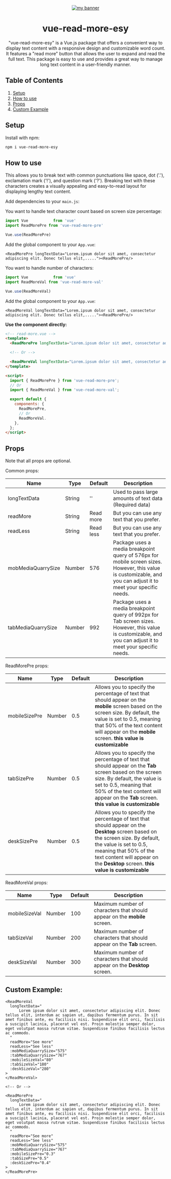<p align="center">
  <a href="https://github.com/kushaneranga/vue-read-more-esy" target="_blank" rel="vue read more"><img src="https://user-images.githubusercontent.com/61194721/217131808-fa12c011-142f-4c0c-88a7-fbc262ec1cbf.png" alt="my banner"></a>
</p>
<div align="center">
  <h1>vue-read-more-esy</h1>
  <p>
    "vue-read-more-esy" is a Vue.js package that offers a convenient way to display text content with a responsive design and customizable word count. It features a "read more" button that allows the user to expand and read the full text. This package is easy to use and provides a great way to manage long text content in a user-friendly manner.
  </p>
</div>

## Table of Contents
1. [Setup](#setup)
3. [How to use](#how-to-use)
4. [Props](#props)
5. [Custom Example](#custom-example)

<h2 id="setup">Setup</h2>

Install with npm:

```bash
npm i vue-read-more-esy
```

<h2 id="how-to-use">How to use</h2>

This allows you to break text with common punctuations like space, dot ('.'), exclamation mark ('!'), and question mark ('?'). Breaking text with these characters creates a visually appealing and easy-to-read layout for displaying lengthy text content.

Add dependencies to your `main.js`:

You want to handle text character count based on screen size percentage:

```javascript
import Vue           from 'vue'
import ReadMorePre from 'vue-read-more-pre'

Vue.use(ReadMorePre)
```

Add the global component to your `App.vue`:

```vue
<ReadMorePre longTextData="Lorem.ipsum dolor sit amet, consectetur adipiscing elit. Donec tellus elit,....."><ReadMorePre/>
```

You want to handle number of characters:

```javascript
import Vue           from 'vue'
import ReadMoreVal from 'vue-read-more-val'

Vue.use(ReadMoreVal)
```

Add the global component to your `App.vue`:

```vue
<ReadMoreVal longTextData="Lorem.ipsum dolor sit amet, consectetur adipiscing elit. Donec tellus elit,....."><ReadMorePre/>
```

<p><b>Use the component directly:</b></p>

```html
<!-- read-more.vue -->
<template>
  <ReadMorePre longTextData="Lorem.ipsum dolor sit amet, consectetur adipiscing elit. Donec tellus elit,....."><ReadMorePre/>

  <!-- Or -->

  <ReadMoreVal longTextData="Lorem.ipsum dolor sit amet, consectetur adipiscing elit. Donec tellus elit,....."><ReadMoreVal/>
</template>

<script>
  import { ReadMorePre } from 'vue-read-more-pre';
  // Or
  import { ReadMoreVal } from 'vue-read-more-val';

  export default {
    components: {
      ReadMorePre,
      // Or
      ReadMoreVal.
    },
  };
</script>
```

<h2 id="props">Props</h2>

Note that all props are optional.

Common props:

| Name              | Type          | Default            | Description                                                  |
| ----------------  | ------------- | ------------------ | ------------------------------------------------------------ |
| longTextData      | String        | ''                 | Used to pass large amounts of text data (Required data)      |
| readMore          | String        | Read more          | But you can use any text that you prefer.                    |
| readLess          | String        | Read less          | But you can use any text that you prefer.                    |
| mobMediaQuarrySize| Number        | 576                | Package uses a media breakpoint query of 576px for mobile screen sizes. However, this value is customizable, and you can adjust it to meet your specific needs.                          |
| tabMediaQuarrySize| Number        | 992                | Package uses a media breakpoint query of 992px for Tab screen sizes. However, this value is customizable, and you can adjust it to meet your specific needs.                          |

ReadMorePre props:

| Name              | Type          | Default            | Description                                                  |
| ----------------  | ------------- | ------------------ | ------------------------------------------------------------ |
| mobileSizePre     | Number        | 0.5                | Allows you to specify the percentage of text that should appear on the <b>mobile</b> screen based on the screen size. By default, the value is set to 0.5, meaning that 50% of the text content will appear on the <b>mobile</b> screen. <b>this value is customizable</b>                                      |
| tabSizePre        | Number        | 0.5                | Allows you to specify the percentage of text that should appear on the <b>Tab</b> screen based on the screen size. By default, the value is set to 0.5, meaning that 50% of the text content will appear on the <b>Tab</b> screen. <b>this value is customizable</b>                                                 |
| deskSizePre       | Number        | 0.5                | Allows you to specify the percentage of text that should appear on the <b>Desktop</b> screen based on the screen size. By default, the value is set to 0.5, meaning that 50% of the text content will appear on the <b>Desktop</b> screen. <b>this value is customizable</b>                                     |

ReadMoreVal props:

| Name              | Type          | Default            | Description                                                  |
| ----------------  | ------------- | ------------------ | ------------------------------------------------------------ |
| mobileSizeVal     | Number        | 100                | Maximum number of characters that should appear on the <b>mobile</b> screen.                                                                                                              |
| tabSizeVal        | Number        | 200                | Maximum number of characters that should appear on the <b>Tab</b> screen.                                                                                                                 |
| deskSizeVal       | Number        | 300                | Maximum number of characters that should appear on the <b>Desktop</b> screen.                                                                                                  |

<h2 id="custom-example">Custom Example:</h2>

```vue
<ReadMoreVal
  longTextData="
      Lorem ipsum dolor sit amet, consectetur adipiscing elit. Donec tellus elit, interdum ac sapien ut, dapibus fermentum purus. In sit amet finibus ante, eu facilisis nisi. Suspendisse elit orci, facilisis a suscipit lacinia, placerat vel est. Proin molestie semper dolor, eget volutpat massa rutrum vitae. Suspendisse finibus facilisis lectus ac commodo.
  "
  readMore="See more"
  readLess="See less"
  :mobMediaQuarrySize="575"
  :tabMediaQuarrySize="767"
  :mobileSizeVal="80"
  :tabSizeVal="180"
  :deskSizeVal="280"
>
</ReadMoreVal>

<!-- Or -->

<ReadMorePre
  longTextData="
      Lorem ipsum dolor sit amet, consectetur adipiscing elit. Donec tellus elit, interdum ac sapien ut, dapibus fermentum purus. In sit amet finibus ante, eu facilisis nisi. Suspendisse elit orci, facilisis a suscipit lacinia, placerat vel est. Proin molestie semper dolor, eget volutpat massa rutrum vitae. Suspendisse finibus facilisis lectus ac commodo.
  "
  readMore="See more"
  readLess="See less"
  :mobMediaQuarrySize="575"
  :tabMediaQuarrySize="767"
  :mobileSizePre="0.3"
  :tabSizePre="0.5"
  :deskSizePre="0.4"
>
</ReadMorePre>
```